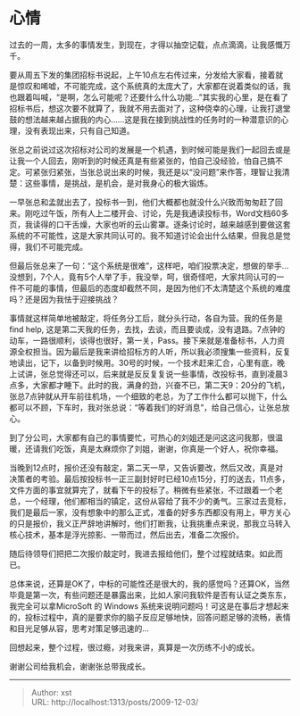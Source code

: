 # 心情


过去的一周，太多的事情发生，到现在，才得以抽空记载，点点滴滴，让我感慨万千。

要从周五下发的集团招标书说起，上午10点左右传过来，分发给大家看，接着就是惊叹和唏嘘，不可能完成，这个系统真的太庞大了，大家都在说着类似的话，我也跟着叫喊，“是啊，怎么可能呢？还要什么什么功能...”其实我的心里，是在看了招标书后，想这次要不就算了，我就不用去面对了，这种侥幸的心理，让我打退堂鼓的想法越来越占据我的内心......这是我在接到挑战性的任务时的一种潜意识的心理，没有表现出来，只有自己知道。

张总之前说过这次招标对公司的发展是一个机遇，到时候可能是我们一起回去或是让我一个人回去，刚听到的时候还真是有些紧张的，怕自己没经验，怕自己搞不定。可紧张归紧张，当张总说出来的时候，我还是以“没问题”来作答，理智让我清楚：这些事情，是挑战，是机会，是对我身心的极大锻炼。

一早张总和孟就出去了，投标书一到，他们大概都也就没什么兴致而匆匆赶了回来。刚吃过午饭，所有人上二楼开会、讨论，先是我通读投标书，Word文档60多页，我读得的口干舌燥，大家也听的云山雾罩。逐条讨论时，越来越感到要做这套系统的不可能性，这是大家共同认可的。我不知道讨论会出什么结果，但我总是觉得，我们不可能完成。

但最后张总来了一句：“这个系统是很难”，这样吧，咱们投票决定，想做的举手...没想到，7个人，竟有5个人举了手，我没举，呵，很奇怪吧，大家共同认可的一件不可能的事情，但最后的态度却截然不同，是因为他们不太清楚这个系统的难度吗？还是因为我怯于迎接挑战？

事情就这样简单地被敲定，将任务分工后，就分头行动，各自为营。我的任务是find help, 这是第二天我的任务，去找，去谈，而且要谈成，没有退路。7点钟的动车，一路很顺利，谈得也很好，第一关，Pass。接下来就是准备标书，人力资源全权担当。因为最后是我来讲给招标方的人听，所以我必须搜集一些资料，反复地读出，记下，以备到时候用。30号的时候，一个技术赶来汇合，心里有底，晚上试讲，张总觉得还可以，后来就是反反复复说一些事情，改投标书，直到凌晨3点多，大家都才睡下。此时的我，满身的劲，兴奋不已，第二天9：20分的飞机，张总7点钟就从开车前往机场，一个细致的老总，为了工作什么都可以抛下，什么都可以不顾，下车时，我对张总说：“等着我们的好消息”，给自己信心，让张总放心。

到了分公司，大家都有自己的事情要忙，可热心的刘姐还是问这这问我那，很温暖，还请我们吃饭，真是太麻烦你了刘姐，谢谢，你真是一个好人，祝你幸福。

当晚到12点时，报价还没有敲定，第二天一早，又告诉要改，然后又改，真是对决策者的考验。最后按投标书一正三副封好时已经10点15分，打的送去，11点多，文件方面的事宜就算完了，就看下午的投标了。稍微有些紧张，不过跟着一个老总，一个经理，他们都相当的镇定，这份从容给了我不少的勇气。三家过去竞标，我们是最后一家，没有想象中的那么正式，准备的好多东西都没有用上，甲方关心的只是报价，我义正严辞地讲解时，他们打断我，让我挑重点来说，那我立马转入核心技术，基本是浮光掠影、一带而过，然后出去，准备二次报价。

随后待领导们把把二次报价敲定时，我进去报给他们，整个过程就结束。如此而已。

总体来说，还算是OK了，中标的可能性还是很大的，我的感觉吗？还算OK，当然毕竟是第一次，有些问题还是暴露出来，比如人家问我软件是否有认证之类东东，我完全可以拿MicroSoft 的 Windows 系统来说明问题吗！可这是在事后才想起来的，投标过程中，真的是要求你的脑子反应足够地快，回答问题足够的流畅，表情和目光足够从容，思考对策足够迅速的...

回想起来，整个过程，很过瘾，对我来讲，真算是一次历练不小的成长。

谢谢公司给我机会，谢谢张总带我成长。

---

> Author: xst  
> URL: http://localhost:1313/posts/2009-12-03/  

